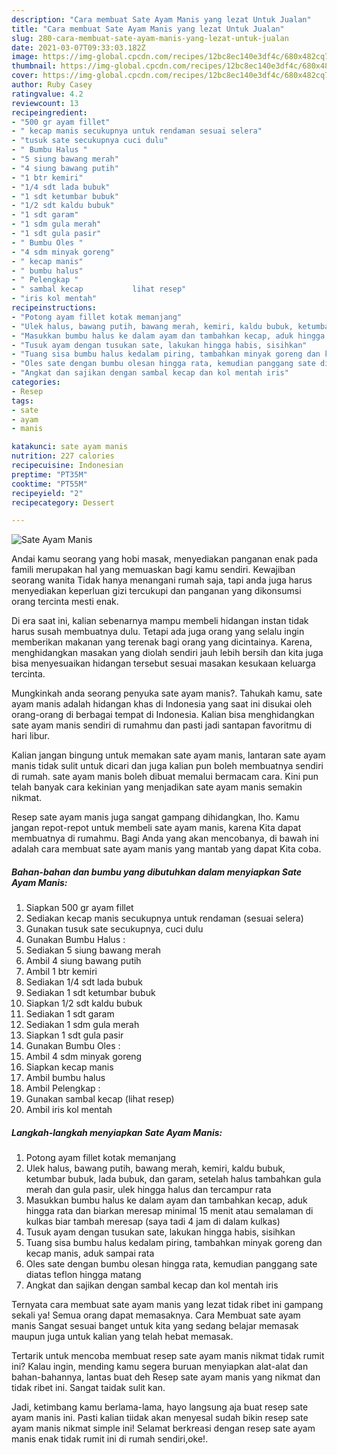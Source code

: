 ```yaml
---
description: "Cara membuat Sate Ayam Manis yang lezat Untuk Jualan"
title: "Cara membuat Sate Ayam Manis yang lezat Untuk Jualan"
slug: 280-cara-membuat-sate-ayam-manis-yang-lezat-untuk-jualan
date: 2021-03-07T09:33:03.182Z
image: https://img-global.cpcdn.com/recipes/12bc8ec140e3df4c/680x482cq70/sate-ayam-manis-foto-resep-utama.jpg
thumbnail: https://img-global.cpcdn.com/recipes/12bc8ec140e3df4c/680x482cq70/sate-ayam-manis-foto-resep-utama.jpg
cover: https://img-global.cpcdn.com/recipes/12bc8ec140e3df4c/680x482cq70/sate-ayam-manis-foto-resep-utama.jpg
author: Ruby Casey
ratingvalue: 4.2
reviewcount: 13
recipeingredient:
- "500 gr ayam fillet"
- " kecap manis secukupnya untuk rendaman sesuai selera"
- "tusuk sate secukupnya cuci dulu"
- " Bumbu Halus "
- "5 siung bawang merah"
- "4 siung bawang putih"
- "1 btr kemiri"
- "1/4 sdt lada bubuk"
- "1 sdt ketumbar bubuk"
- "1/2 sdt kaldu bubuk"
- "1 sdt garam"
- "1 sdm gula merah"
- "1 sdt gula pasir"
- " Bumbu Oles "
- "4 sdm minyak goreng"
- " kecap manis"
- " bumbu halus"
- " Pelengkap "
- " sambal kecap           lihat resep"
- "iris kol mentah"
recipeinstructions:
- "Potong ayam fillet kotak memanjang"
- "Ulek halus, bawang putih, bawang merah, kemiri, kaldu bubuk, ketumbar bubuk, lada bubuk, dan garam, setelah halus tambahkan gula merah dan gula pasir, ulek hingga halus dan tercampur rata"
- "Masukkan bumbu halus ke dalam ayam dan tambahkan kecap, aduk hingga rata dan biarkan meresap minimal 15 menit atau semalaman di kulkas biar tambah meresap (saya tadi 4 jam di dalam kulkas)"
- "Tusuk ayam dengan tusukan sate, lakukan hingga habis, sisihkan"
- "Tuang sisa bumbu halus kedalam piring, tambahkan minyak goreng dan kecap manis, aduk sampai rata"
- "Oles sate dengan bumbu olesan hingga rata, kemudian panggang sate diatas teflon hingga matang"
- "Angkat dan sajikan dengan sambal kecap dan kol mentah iris"
categories:
- Resep
tags:
- sate
- ayam
- manis

katakunci: sate ayam manis 
nutrition: 227 calories
recipecuisine: Indonesian
preptime: "PT35M"
cooktime: "PT55M"
recipeyield: "2"
recipecategory: Dessert

---
```



![Sate Ayam Manis](https://img-global.cpcdn.com/recipes/12bc8ec140e3df4c/680x482cq70/sate-ayam-manis-foto-resep-utama.jpg)

Andai kamu seorang yang hobi masak, menyediakan panganan enak pada famili merupakan hal yang memuaskan bagi kamu sendiri. Kewajiban seorang  wanita Tidak hanya menangani rumah saja, tapi anda juga harus menyediakan keperluan gizi tercukupi dan panganan yang dikonsumsi orang tercinta mesti enak.

Di era  saat ini, kalian sebenarnya mampu membeli hidangan instan tidak harus susah membuatnya dulu. Tetapi ada juga orang yang selalu ingin memberikan makanan yang terenak bagi orang yang dicintainya. Karena, menghidangkan masakan yang diolah sendiri jauh lebih bersih dan kita juga bisa menyesuaikan hidangan tersebut sesuai masakan kesukaan keluarga tercinta. 



Mungkinkah anda seorang penyuka sate ayam manis?. Tahukah kamu, sate ayam manis adalah hidangan khas di Indonesia yang saat ini disukai oleh orang-orang di berbagai tempat di Indonesia. Kalian bisa menghidangkan sate ayam manis sendiri di rumahmu dan pasti jadi santapan favoritmu di hari libur.

Kalian jangan bingung untuk memakan sate ayam manis, lantaran sate ayam manis tidak sulit untuk dicari dan juga kalian pun boleh membuatnya sendiri di rumah. sate ayam manis boleh dibuat memalui bermacam cara. Kini pun telah banyak cara kekinian yang menjadikan sate ayam manis semakin nikmat.

Resep sate ayam manis juga sangat gampang dihidangkan, lho. Kamu jangan repot-repot untuk membeli sate ayam manis, karena Kita dapat membuatnya di rumahmu. Bagi Anda yang akan mencobanya, di bawah ini adalah cara membuat sate ayam manis yang mantab yang dapat Kita coba.

<!--inarticleads1-->

##### Bahan-bahan dan bumbu yang dibutuhkan dalam menyiapkan Sate Ayam Manis:

1. Siapkan 500 gr ayam fillet
1. Sediakan  kecap manis secukupnya untuk rendaman (sesuai selera)
1. Gunakan tusuk sate secukupnya, cuci dulu
1. Gunakan  Bumbu Halus :
1. Sediakan 5 siung bawang merah
1. Ambil 4 siung bawang putih
1. Ambil 1 btr kemiri
1. Sediakan 1/4 sdt lada bubuk
1. Sediakan 1 sdt ketumbar bubuk
1. Siapkan 1/2 sdt kaldu bubuk
1. Sediakan 1 sdt garam
1. Sediakan 1 sdm gula merah
1. Siapkan 1 sdt gula pasir
1. Gunakan  Bumbu Oles :
1. Ambil 4 sdm minyak goreng
1. Siapkan  kecap manis
1. Ambil  bumbu halus
1. Ambil  Pelengkap :
1. Gunakan  sambal kecap           (lihat resep)
1. Ambil iris kol mentah




<!--inarticleads2-->

##### Langkah-langkah menyiapkan Sate Ayam Manis:

1. Potong ayam fillet kotak memanjang
1. Ulek halus, bawang putih, bawang merah, kemiri, kaldu bubuk, ketumbar bubuk, lada bubuk, dan garam, setelah halus tambahkan gula merah dan gula pasir, ulek hingga halus dan tercampur rata
1. Masukkan bumbu halus ke dalam ayam dan tambahkan kecap, aduk hingga rata dan biarkan meresap minimal 15 menit atau semalaman di kulkas biar tambah meresap (saya tadi 4 jam di dalam kulkas)
1. Tusuk ayam dengan tusukan sate, lakukan hingga habis, sisihkan
1. Tuang sisa bumbu halus kedalam piring, tambahkan minyak goreng dan kecap manis, aduk sampai rata
1. Oles sate dengan bumbu olesan hingga rata, kemudian panggang sate diatas teflon hingga matang
1. Angkat dan sajikan dengan sambal kecap dan kol mentah iris




Ternyata cara membuat sate ayam manis yang lezat tidak ribet ini gampang sekali ya! Semua orang dapat memasaknya. Cara Membuat sate ayam manis Sangat sesuai banget untuk kita yang sedang belajar memasak maupun juga untuk kalian yang telah hebat memasak.

Tertarik untuk mencoba membuat resep sate ayam manis nikmat tidak rumit ini? Kalau ingin, mending kamu segera buruan menyiapkan alat-alat dan bahan-bahannya, lantas buat deh Resep sate ayam manis yang nikmat dan tidak ribet ini. Sangat taidak sulit kan. 

Jadi, ketimbang kamu berlama-lama, hayo langsung aja buat resep sate ayam manis ini. Pasti kalian tiidak akan menyesal sudah bikin resep sate ayam manis nikmat simple ini! Selamat berkreasi dengan resep sate ayam manis enak tidak rumit ini di rumah sendiri,oke!.

